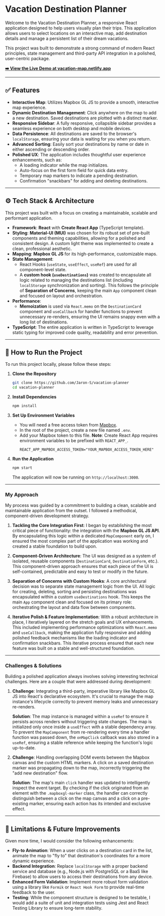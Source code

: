 # Vacation Destination Planner

Welcome to the Vacation Destination Planner, a responsive React application designed to help users visually plan their trips. This application allows users to select locations on an interactive map, add destination details and manage a persistent list of their dream vacations.

This project was built to demonstrate a strong command of modern React principles, state management and third-party API integration in a polished, user-centric package.

**[➡️ View the Live Demo at vacation-map.netlify.app](https://vacation-map.netlify.app)**

---

## ✅ Features

- **Interactive Map**: Utilizes Mapbox GL JS to provide a smooth, interactive map experience.
- **Dynamic Destination Management**: Click anywhere on the map to add a new destination. Saved destinations are plotted with a distinct marker.
- **Responsive Sidebar**: A fully responsive, collapsible sidebar provides a seamless experience on both desktop and mobile devices.
- **Data Persistence**: All destinations are saved to the browser's `localStorage`, ensuring your data is waiting for you when you return.
- **Advanced Sorting**: Easily sort your destinations by name or date in either ascending or descending order.
- **Polished UX**: The application includes thoughtful user experience enhancements, such as:
  - A loading indicator while the map initializes.
  - Auto-focus on the first form field for quick data entry.
  - Temporary map markers to indicate a pending destination.
  - Confirmation "snackbars" for adding and deleting destinations.

---

## ⚙️ Tech Stack & Architecture

This project was built with a focus on creating a maintainable, scalable and performant application.

- **Framework**: **React** with **Create React App** (TypeScript template).
- **Styling**: **Material-UI (MUI)** was chosen for its robust set of pre-built components and theming capabilities, allowing for a polished and consistent design. A custom light theme was implemented to create a clean, professional aesthetic.
- **Mapping**: **Mapbox GL JS** for its high-performance, customizable maps.
- **State Management**:
  - React Hooks (`useState`, `useEffect`, `useRef`) are used for all component-level state.
  - A **custom hook (`useDestinations`)** was created to encapsulate all logic related to managing the destinations list (including `localStorage` synchronization and sorting). This follows the principle of **Separation of Concerns**, keeping the main `App` component clean and focused on layout and orchestration.
- **Performance**:
  - **Memoization** is used via `React.memo` on the `DestinationCard` component and `useCallback` for handler functions to prevent unnecessary re-renders, ensuring the UI remains snappy even with a long list of destinations.
- **TypeScript**: The entire application is written in TypeScript to leverage static typing for improved code quality, readability and error prevention.

---

## 🚀 How to Run the Project

To run this project locally, please follow these steps:

1.  **Clone the Repository**

    ```bash
    git clone https://github.com/Jaron-S/vacation-planner
    cd vacation-planner
    ```

2.  **Install Dependencies**

    ```bash
    npm install
    ```

3.  **Set Up Environment Variables**

    - You will need a free access token from [Mapbox](https://www.mapbox.com/).
    - In the root of the project, create a new file named `.env`.
    - Add your Mapbox token to this file. **Note**: Create React App requires environment variables to be prefixed with `REACT_APP_`.
      ```
      REACT_APP_MAPBOX_ACCESS_TOKEN="YOUR_MAPBOX_ACCESS_TOKEN_HERE"
      ```

4.  **Run the Application**

    ```bash
    npm start
    ```

    The application will now be running on `http://localhost:3000`.

---

### My Approach

My process was guided by a commitment to building a clean, scalable and maintainable application from the outset. I followed a methodical, component-driven development strategy.

1.  **Tackling the Core Integration First**: I began by establishing the most critical piece of functionality: the integration with the **Mapbox GL JS API**. By encapsulating this logic within a dedicated `MapComponent` early on, I ensured the most complex part of the application was working and created a stable foundation to build upon.

2.  **Component-Driven Architecture**: The UI was designed as a system of isolated, reusable components (`DestinationCard`, `DestinationForm`, etc.). This component-driven approach ensures that each piece of the UI is self-contained, predictable and easy to test or modify in the future.

3.  **Separation of Concerns with Custom Hooks**: A core architectural decision was to separate state management logic from the UI. All logic for creating, deleting, sorting and persisting destinations was encapsulated within a custom `useDestinations` hook. This keeps the main `App` component clean and focused on its primary role: orchestrating the layout and data flow between components.

4.  **Iterative Polish & Feature Implementation**: With a robust architecture in place, I iteratively layered on the stretch goals and UX enhancements. This included implementing performance optimizations with `React.memo` and `useCallback`, making the application fully responsive and adding polished feedback mechanisms like the loading indicator and confirmation snackbars. This iterative process ensured that each new feature was built on a stable and well-structured foundation.

---

### Challenges & Solutions

Building a polished application always involves solving interesting technical challenges. Here are a couple that were addressed during development:

1.  **Challenge**: Integrating a third-party, imperative library like Mapbox GL JS into React's declarative ecosystem. It's crucial to manage the map instance's lifecycle correctly to prevent memory leaks and unnecessary re-renders.

    **Solution**: The map instance is managed within a `useRef` to ensure it persists across renders without triggering state changes. The map is initialized only once inside a `useEffect` with a stable dependency array. To prevent the `MapComponent` from re-rendering every time a handler function was passed down, the `onMapClick` callback was also stored in a `useRef`, ensuring a stable reference while keeping the function's logic up-to-date.

2.  **Challenge**: Handling overlapping DOM events between the Mapbox canvas and the custom HTML markers. A click on a saved destination marker was propagating down to the map, incorrectly triggering the "add new destination" flow.

    **Solution**: The map's main `click` handler was updated to intelligently inspect the event target. By checking if the click originated from an element with the `.mapboxgl-marker` class, the handler can correctly distinguish between a click on the map canvas and a click on a pre-existing marker, ensuring each action has its intended and exclusive effect.

---

## 🧠 Limitations & Future Improvements

Given more time, I would consider the following enhancements:

- **Fly-to Animation**: When a user clicks on a destination card in the list, animate the map to "fly to" that destination's coordinates for a more dynamic experience.
- **Backend Integration**: Replace `localStorage` with a proper backend service and database (e.g., Node.js with PostgreSQL or a BaaS like Firebase) to allow users to access their destinations from any device.
- **Enhanced Form Validation**: Implement more robust form validation using a library like `Formik` or `React Hook Form` to provide real-time feedback to the user.
- **Testing**: While the component structure is designed to be testable, I would add a suite of unit and integration tests using Jest and React Testing Library to ensure long-term stability.

